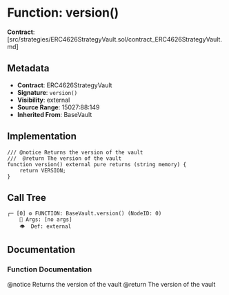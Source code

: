 # Function: version()

**Contract**: [src/strategies/ERC4626StrategyVault.sol/contract_ERC4626StrategyVault.md]

## Metadata

- **Contract**: ERC4626StrategyVault
- **Signature**: `version()`
- **Visibility**: external
- **Source Range**: 15027:88:149
- **Inherited From**: BaseVault

## Implementation

```solidity
/// @notice Returns the version of the vault
///  @return The version of the vault
function version() external pure returns (string memory) {
    return VERSION;
}
```

## Call Tree

```
┌─ [0] ⚙️ FUNCTION: BaseVault.version() (NodeID: 0)
    💬 Args: [no args]
    👁️  Def: external
```

## Documentation

### Function Documentation

@notice Returns the version of the vault
 @return The version of the vault
